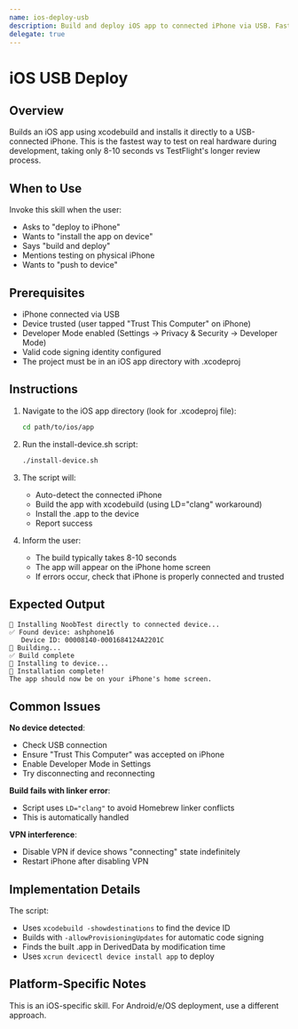 ```yaml
---
name: ios-deploy-usb
description: Build and deploy iOS app to connected iPhone via USB. Fast deployment (~8-10 seconds) for development iteration. Use when deploying, installing, or building apps to physical iPhone.
delegate: true
---
```


# iOS USB Deploy

## Overview

Builds an iOS app using xcodebuild and installs it directly to a USB-connected iPhone. This is the fastest way to test on real hardware during development, taking only 8-10 seconds vs TestFlight's longer review process.

## When to Use

Invoke this skill when the user:
- Asks to "deploy to iPhone"
- Wants to "install the app on device"
- Says "build and deploy"
- Mentions testing on physical iPhone
- Wants to "push to device"

## Prerequisites

- iPhone connected via USB
- Device trusted (user tapped "Trust This Computer" on iPhone)
- Developer Mode enabled (Settings → Privacy & Security → Developer Mode)
- Valid code signing identity configured
- The project must be in an iOS app directory with .xcodeproj

## Instructions

1. Navigate to the iOS app directory (look for .xcodeproj file):
   ```bash
   cd path/to/ios/app
   ```

2. Run the install-device.sh script:
   ```bash
   ./install-device.sh
   ```

3. The script will:
   - Auto-detect the connected iPhone
   - Build the app with xcodebuild (using LD="clang" workaround)
   - Install the .app to the device
   - Report success

4. Inform the user:
   - The build typically takes 8-10 seconds
   - The app will appear on the iPhone home screen
   - If errors occur, check that iPhone is properly connected and trusted

## Expected Output

```
📱 Installing NoobTest directly to connected device...
✅ Found device: ashphone16
   Device ID: 00008140-0001684124A2201C
🔨 Building...
✅ Build complete
📲 Installing to device...
🎉 Installation complete!
The app should now be on your iPhone's home screen.
```

## Common Issues

**No device detected**:
- Check USB connection
- Ensure "Trust This Computer" was accepted on iPhone
- Enable Developer Mode in Settings
- Try disconnecting and reconnecting

**Build fails with linker error**:
- Script uses `LD="clang"` to avoid Homebrew linker conflicts
- This is automatically handled

**VPN interference**:
- Disable VPN if device shows "connecting" state indefinitely
- Restart iPhone after disabling VPN

## Implementation Details

The script:
- Uses `xcodebuild -showdestinations` to find the device ID
- Builds with `-allowProvisioningUpdates` for automatic code signing
- Finds the built .app in DerivedData by modification time
- Uses `xcrun devicectl device install app` to deploy

## Platform-Specific Notes

This is an iOS-specific skill. For Android/e/OS deployment, use a different approach.

